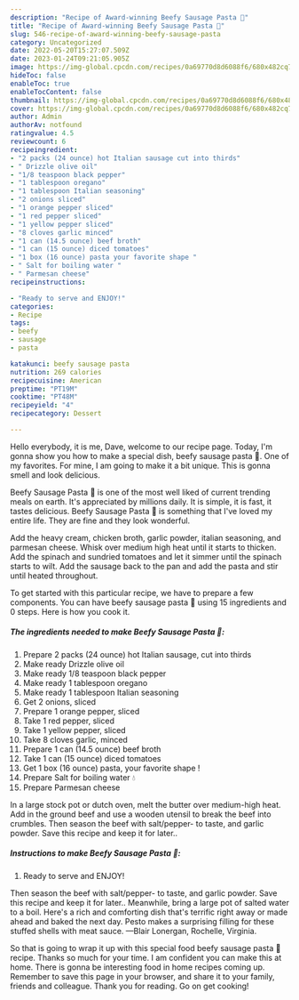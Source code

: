 ```yaml
---
description: "Recipe of Award-winning Beefy Sausage Pasta 🍝"
title: "Recipe of Award-winning Beefy Sausage Pasta 🍝"
slug: 546-recipe-of-award-winning-beefy-sausage-pasta
category: Uncategorized
date: 2022-05-20T15:27:07.509Z
date: 2023-01-24T09:21:05.905Z
image: https://img-global.cpcdn.com/recipes/0a69770d8d6088f6/680x482cq70/beefy-sausage-pasta-recipe-main-photo.jpg
hideToc: false
enableToc: true
enableTocContent: false
thumbnail: https://img-global.cpcdn.com/recipes/0a69770d8d6088f6/680x482cq70/beefy-sausage-pasta-recipe-main-photo.jpg
cover: https://img-global.cpcdn.com/recipes/0a69770d8d6088f6/680x482cq70/beefy-sausage-pasta-recipe-main-photo.jpg
author: Admin
authorAv: notfound
ratingvalue: 4.5
reviewcount: 6
recipeingredient:
- "2 packs (24 ounce) hot Italian sausage cut into thirds"
- " Drizzle olive oil"
- "1/8 teaspoon black pepper"
- "1 tablespoon oregano"
- "1 tablespoon Italian seasoning"
- "2 onions sliced"
- "1 orange pepper sliced"
- "1 red pepper sliced"
- "1 yellow pepper sliced"
- "8 cloves garlic minced"
- "1 can (14.5 ounce) beef broth"
- "1 can (15 ounce) diced tomatoes"
- "1 box (16 ounce) pasta your favorite shape "
- " Salt for boiling water "
- " Parmesan cheese"
recipeinstructions:

- "Ready to serve and ENJOY!"
categories:
- Recipe
tags:
- beefy
- sausage
- pasta

katakunci: beefy sausage pasta 
nutrition: 269 calories
recipecuisine: American
preptime: "PT19M"
cooktime: "PT48M"
recipeyield: "4"
recipecategory: Dessert

---
```



Hello everybody, it is me, Dave, welcome to our recipe page. Today, I'm gonna show you how to make a special dish, beefy sausage pasta 🍝. One of my favorites. For mine, I am going to make it a bit unique. This is gonna smell and look delicious.

Beefy Sausage Pasta 🍝 is one of the most well liked of current trending meals on earth. It's appreciated by millions daily. It is simple, it is fast, it tastes delicious. Beefy Sausage Pasta 🍝 is something that I've loved my entire life. They are fine and they look wonderful.

Add the heavy cream, chicken broth, garlic powder, italian seasoning, and parmesan cheese. Whisk over medium high heat until it starts to thicken. Add the spinach and sundried tomatoes and let it simmer until the spinach starts to wilt. Add the sausage back to the pan and add the pasta and stir until heated throughout.


To get started with this particular recipe, we have to prepare a few components. You can have beefy sausage pasta 🍝 using 15 ingredients and 0 steps. Here is how you cook it.

<!--inarticleads1-->

##### The ingredients needed to make Beefy Sausage Pasta 🍝:

1. Prepare 2 packs (24 ounce) hot Italian sausage, cut into thirds
1. Make ready  Drizzle olive oil
1. Make ready 1/8 teaspoon black pepper
1. Make ready 1 tablespoon oregano
1. Make ready 1 tablespoon Italian seasoning
1. Get 2 onions, sliced
1. Prepare 1 orange pepper, sliced
1. Take 1 red pepper, sliced
1. Take 1 yellow pepper, sliced
1. Take 8 cloves garlic, minced
1. Prepare 1 can (14.5 ounce) beef broth
1. Take 1 can (15 ounce) diced tomatoes
1. Get 1 box (16 ounce) pasta, your favorite shape !
1. Prepare  Salt for boiling water 💧
1. Prepare  Parmesan cheese


In a large stock pot or dutch oven, melt the butter over medium-high heat. Add in the ground beef and use a wooden utensil to break the beef into crumbles. Then season the beef with salt/pepper- to taste, and garlic powder. Save this recipe and keep it for later.. 

<!--inarticleads2-->

##### Instructions to make Beefy Sausage Pasta 🍝:


1. Ready to serve and ENJOY!

Then season the beef with salt/pepper- to taste, and garlic powder. Save this recipe and keep it for later.. Meanwhile, bring a large pot of salted water to a boil. Here&#39;s a rich and comforting dish that&#39;s terrific right away or made ahead and baked the next day. Pesto makes a surprising filling for these stuffed shells with meat sauce. —Blair Lonergan, Rochelle, Virginia. 

So that is going to wrap it up with this special food beefy sausage pasta 🍝 recipe. Thanks so much for your time. I am confident you can make this at home. There is gonna be interesting food in home recipes coming up. Remember to save this page in your browser, and share it to your family, friends and colleague. Thank you for reading. Go on get cooking!
